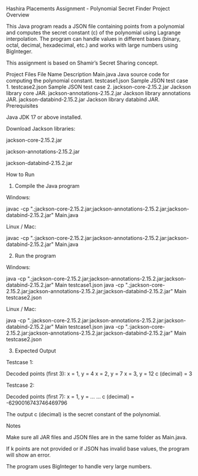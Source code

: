 Hashira Placements Assignment - Polynomial Secret Finder
Project Overview

This Java program reads a JSON file containing points from a polynomial and computes the secret constant (c) of the polynomial using Lagrange interpolation.
The program can handle values in different bases (binary, octal, decimal, hexadecimal, etc.) and works with large numbers using BigInteger.

This assignment is based on Shamir’s Secret Sharing concept.

Project Files
File Name	Description
Main.java	Java source code for computing the polynomial constant.
testcase1.json	Sample JSON test case 1.
testcase2.json	Sample JSON test case 2.
jackson-core-2.15.2.jar	Jackson library core JAR.
jackson-annotations-2.15.2.jar	Jackson library annotations JAR.
jackson-databind-2.15.2.jar	Jackson library databind JAR.
Prerequisites

Java JDK 17 or above installed.

Download Jackson libraries:

jackson-core-2.15.2.jar

jackson-annotations-2.15.2.jar

jackson-databind-2.15.2.jar

How to Run
1. Compile the Java program

Windows:

javac -cp ".;jackson-core-2.15.2.jar;jackson-annotations-2.15.2.jar;jackson-databind-2.15.2.jar" Main.java


Linux / Mac:

javac -cp ".:jackson-core-2.15.2.jar:jackson-annotations-2.15.2.jar:jackson-databind-2.15.2.jar" Main.java

2. Run the program

Windows:

java -cp ".;jackson-core-2.15.2.jar;jackson-annotations-2.15.2.jar;jackson-databind-2.15.2.jar" Main testcase1.json
java -cp ".;jackson-core-2.15.2.jar;jackson-annotations-2.15.2.jar;jackson-databind-2.15.2.jar" Main testcase2.json


Linux / Mac:

java -cp ".:jackson-core-2.15.2.jar:jackson-annotations-2.15.2.jar:jackson-databind-2.15.2.jar" Main testcase1.json
java -cp ".:jackson-core-2.15.2.jar:jackson-annotations-2.15.2.jar:jackson-databind-2.15.2.jar" Main testcase2.json

3. Expected Output

Testcase 1:

Decoded points (first 3):
x = 1, y = 4
x = 2, y = 7
x = 3, y = 12
c (decimal) = 3


Testcase 2:

Decoded points (first 7):
x = 1, y = ...
...
c (decimal) = -6290016743746469796


The output c (decimal) is the secret constant of the polynomial.

Notes

Make sure all JAR files and JSON files are in the same folder as Main.java.

If k points are not provided or if JSON has invalid base values, the program will show an error.

The program uses BigInteger to handle very large numbers.

